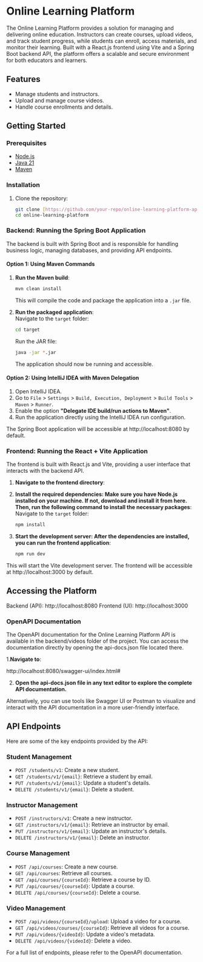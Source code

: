 # Online Learning Platform 

The Online Learning Platform provides a solution for managing and delivering online education. Instructors can create courses, upload videos, and track student progress, while students can enroll, access materials, and monitor their learning. Built with a React.js frontend using Vite and a Spring Boot backend API, the platform offers a scalable and secure environment for both educators and learners.

## Features  

- Manage students and instructors.  
- Upload and manage course videos.  
- Handle course enrollments and details.  

## Getting Started  

### Prerequisites  

- [Node.js](https://nodejs.org/)  
- [Java 21](https://www.oracle.com/java/technologies/javase-jdk21-downloads.html)  
- [Maven](https://maven.apache.org/download.cgi)  

### Installation  

1. Clone the repository:  
    ```bash
    git clone [https://github.com/your-repo/online-learning-platform-api.git](https://github.com/deltasource/mihaela-online-learning-platform.git)
    cd online-learning-platform
    ```  

### Backend: Running the Spring Boot Application

The backend is built with Spring Boot and is responsible for handling business logic, managing databases, and providing API endpoints.

#### Option 1: Using Maven Commands  
1. **Run the Maven build**:  
    ```bash
    mvn clean install
    ```  
   This will compile the code and package the application into a `.jar` file.  

2. **Run the packaged application**:  
   Navigate to the `target` folder:  
    ```bash
    cd target
    ```  
   Run the JAR file:  
    ```bash
    java -jar *.jar
    ```  
   The application should now be running and accessible.  

#### Option 2: Using IntelliJ IDEA with Maven Delegation  
1. Open IntelliJ IDEA.  
2. Go to `File` > `Settings` > `Build, Execution, Deployment` > `Build Tools` > `Maven` > `Runner`.  
3. Enable the option **"Delegate IDE build/run actions to Maven"**.  
4. Run the application directly using the IntelliJ IDEA run configuration.
   
The Spring Boot application will be accessible at http://localhost:8080 by default.

### Frontend: Running the React + Vite Application

The frontend is built with React.js and Vite, providing a user interface that interacts with the backend API.

1. **Navigate to the frontend directory**:  

2. **Install the required dependencies: Make sure you have Node.js installed on your machine. If not, download and install it from here. Then, run the following command to install the necessary packages**:
   Navigate to the `target` folder:  
    ```bash
   npm install
    ```  
3. **Start the development server: After the dependencies are installed, you can run the frontend application**:
   
    ```bash
   npm run dev
    ```  
This will start the Vite development server. The frontend will be accessible at http://localhost:3000 by default.

## Accessing the Platform
Backend (API): http://localhost:8080
Frontend (UI): http://localhost:3000

### OpenAPI Documentation 
The OpenAPI documentation for the Online Learning Platform API is available in the backend/videos folder of the project. You can access the documentation directly by opening the api-docs.json file located there.

1.**Navigate to**:

http://localhost:8080/swagger-ui/index.html#
    
2. **Open the api-docs.json file in any text editor to explore the complete API documentation.**

Alternatively, you can use tools like Swagger UI or Postman to visualize and interact with the API documentation in a more user-friendly interface.

## API Endpoints  

Here are some of the key endpoints provided by the API:  

### Student Management  
- `POST /students/v1`: Create a new student.  
- `GET /students/v1/{email}`: Retrieve a student by email.  
- `PUT /students/v1/{email}`: Update a student's details.  
- `DELETE /students/v1/{email}`: Delete a student.  

### Instructor Management  
- `POST /instructors/v1`: Create a new instructor.  
- `GET /instructors/v1/{email}`: Retrieve an instructor by email.  
- `PUT /instructors/v1/{email}`: Update an instructor's details.  
- `DELETE /instructors/v1/{email}`: Delete an instructor.  

### Course Management  
- `POST /api/courses`: Create a new course.  
- `GET /api/courses`: Retrieve all courses.  
- `GET /api/courses/{courseId}`: Retrieve a course by ID.  
- `PUT /api/courses/{courseId}`: Update a course.  
- `DELETE /api/courses/{courseId}`: Delete a course.  

### Video Management  
- `POST /api/videos/{courseId}/upload`: Upload a video for a course.  
- `GET /api/videos/courses/{courseId}`: Retrieve all videos for a course.  
- `PUT /api/videos/{videoId}`: Update a video's metadata.  
- `DELETE /api/videos/{videoId}`: Delete a video.  

For a full list of endpoints, please refer to the OpenAPI documentation.  
